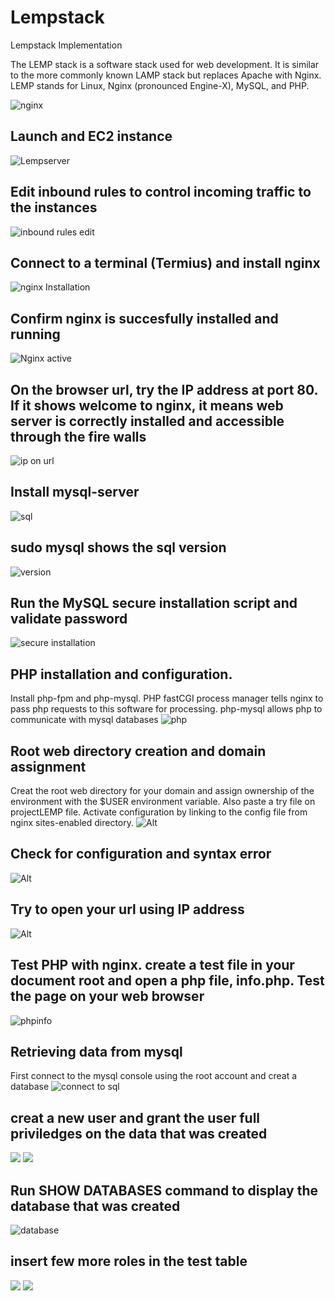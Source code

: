 # Lempstack
Lempstack Implementation

The LEMP stack is a software stack used for web development. It is similar to the more commonly known LAMP stack but replaces Apache with Nginx. LEMP stands for Linux, Nginx (pronounced Engine-X), MySQL, and PHP.

![nginx](./img/1.1%20nginx.PNG)

## Launch and EC2 instance
![Lempserver](./img/1.2%20%20launch%20an%20EC2%20instance.png)

##  Edit inbound rules to control incoming traffic to the instances 
![inbound rules edit](./img/2.%20edit%20inbound%20rules.png)

## Connect to a terminal (Termius) and install nginx
![nginx Installation](./img/4.%20nginx%20installation.png)

## Confirm nginx is succesfully installed and running
![Nginx active](./img/5.%20nginx%20active.png)

## On the browser url, try the IP address at port 80. If it shows welcome to nginx, it means web server is correctly installed and accessible through the fire walls
![ip on url](./img/7%20nginx%20server%20responding.png)

## Install mysql-server
![sql](./img/8%20sql%20installation.png)

## sudo mysql shows the sql version
![version](./img/9%20sql%20version.png)

## Run the MySQL secure installation script and validate password
![secure installation](./img/9%20sql%20version.png)

## PHP installation and configuration. 
Install php-fpm and php-mysql. PHP fastCGI process manager tells nginx to pass php requests to this software for processing. php-mysql allows php to communicate with mysql databases
![php](./img/10%20php-fm%20php-mysql%20installation.png)

## Root web directory creation and domain assignment
Creat the root web directory for your domain and assign ownership of the environment with the $USER environment variable. Also paste a try file on projectLEMP file. Activate configuration by linking to the config file from nginx sites-enabled directory.
![Alt](./img/11%20projectLEMP.png)

## Check for configuration and syntax error
![Alt](./img/12%20configuration%20and%20syntax%20error%20test.png)

## Try to open your url using IP address
![Alt](./img/13%20testing%20projectLEMP.png)

## Test PHP  with nginx. create a test file in your document root and open a php file, info.php. Test the page on your web browser
![phpinfo](./img/14%20phpinfo.png)

## Retrieving data from mysql

First connect to the mysql console using the root account and creat a database
![connect to sql](./img/15%20connect%20to%20sql%20console%20and%20creat%20a%20database.png)

## creat a new user and grant the user full priviledges on the data that was created
![](./img/15.1%20adding%20data%20to%20sql%20data.png)
![](./img/18.0%20todolist%20cat.png)

## Run SHOW DATABASES command to display the database that was created
![database](./img/16%20show%20databse.png)

## insert few more roles in the test table
![](./img/17%20database%20created.png)
![](./img/17.1%20updated%20rows.png)

